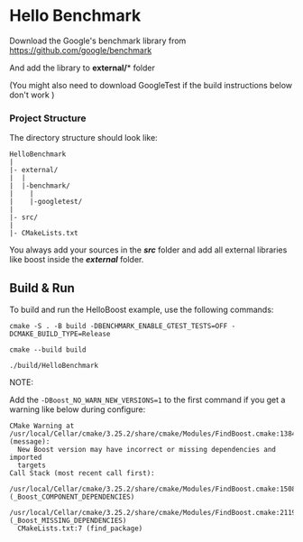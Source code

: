 # Hello Benchmark 

Download the Google's benchmark library from 
https://github.com/google/benchmark 

And add the library to **external/*** folder


(You might also need to download GoogleTest if the build instructions below don't work )
### Project Structure

The directory structure should look like:

    HelloBenchmark
    |
    |- external/
    |  |
    |  |-benchmark/
    |    |
    |    |-googletest/
    |
    |- src/
    |
    |- CMakeLists.txt


You always add your sources in the ***src*** folder and add all external libraries like boost inside the ***external*** folder.

## Build & Run

To build and run the HelloBoost example, use the following commands:

```
cmake -S . -B build -DBENCHMARK_ENABLE_GTEST_TESTS=OFF -DCMAKE_BUILD_TYPE=Release 
```

```
cmake --build build
```

```
./build/HelloBenchmark
```

NOTE:

Add the `-DBoost_NO_WARN_NEW_VERSIONS=1` to the first command if you get a warning like below during configure:

```
CMake Warning at /usr/local/Cellar/cmake/3.25.2/share/cmake/Modules/FindBoost.cmake:1384 (message):
  New Boost version may have incorrect or missing dependencies and imported
  targets
Call Stack (most recent call first):
  /usr/local/Cellar/cmake/3.25.2/share/cmake/Modules/FindBoost.cmake:1508 (_Boost_COMPONENT_DEPENDENCIES)
  /usr/local/Cellar/cmake/3.25.2/share/cmake/Modules/FindBoost.cmake:2119 (_Boost_MISSING_DEPENDENCIES)
  CMakeLists.txt:7 (find_package)
```
